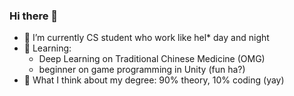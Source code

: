 ### Hi there 👋

<!--
**taliah-hl/taliah-hl** is a ✨ _special_ ✨ repository because its `README.md` (this file) appears on your GitHub profile.

Here are some ideas to get you started:

- 🔭 I’m currently working on ...
- 🌱 I’m currently learning ...
- 👯 I’m looking to collaborate on ...
- 🤔 I’m looking for help with ...
- 💬 Ask me about ...
- 📫 How to reach me: ...
- 😄 Pronouns: ...
- ⚡ Fun fact: ...
-->

- 🔭 I’m currently CS student who work like hel* day and night
- 🌱 Learning:
  - Deep Learning on Traditional Chinese Medicine (OMG)
  - beginner on game programming in Unity (fun ha?)
- 🤔 What I think about my degree: 90% theory, 10% coding (yay)

